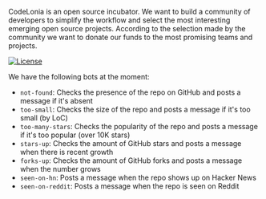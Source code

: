 

CodeLonia is an open source incubator. We want to build
a community of developers to simplify the workflow and select the most
interesting emerging open source projects. According to
the selection made by the community we want to donate
our funds to the most promising teams and projects.









[![License](https://img.shields.io/badge/license-MIT-green.svg)](https://github.com/denistreshchev/takes/CodeLonia/master/LICENSE.txt)




We have the following bots at the moment:

  * `not-found`: Checks the presence of the repo on GitHub and posts a message if it's absent
  * `too-small`: Checks the size of the repo and posts a message if it's too small (by LoC)
  * `too-many-stars`: Checks the popularity of the repo and posts a message if it's too popular (over 10K stars)
  * `stars-up`: Checks the amount of GitHub stars and posts a message when there is recent growth
  * `forks-up`: Checks the amount of GitHub forks and posts a message when the number grows
  * `seen-on-hn`: Posts a message when the repo shows up on Hacker News
  * `seen-on-reddit`: Posts a message when the repo is seen on Reddit



